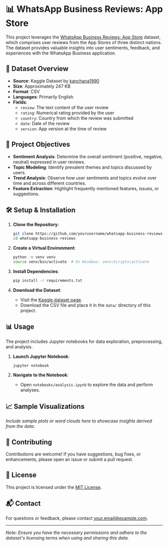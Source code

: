 
# 📊 WhatsApp Business Reviews: App Store

This project leverages the [WhatsApp Business Reviews: App Store](https://www.kaggle.com/datasets/kanchana1990/whatsapp-business-reviews-app-store) dataset, which comprises user reviews from the App Stores of three distinct nations. The dataset provides valuable insights into user sentiments, feedback, and experiences with the WhatsApp Business application.

## 📁 Dataset Overview

- **Source**: Kaggle Dataset by [kanchana1990](https://www.kaggle.com/kanchana1990)
- **Size**: Approximately 247 KB
- **Format**: CSV
- **Languages**: Primarily English
- **Fields**:
  - `review`: The text content of the user review
  - `rating`: Numerical rating provided by the user
  - `country`: Country from which the review was submitted
  - `date`: Date of the review
  - `version`: App version at the time of review

## 🎯 Project Objectives

- **Sentiment Analysis**: Determine the overall sentiment (positive, negative, neutral) expressed in user reviews.
- **Topic Modeling**: Identify prevalent themes and topics discussed by users.
- **Trend Analysis**: Observe how user sentiments and topics evolve over time and across different countries.
- **Feature Extraction**: Highlight frequently mentioned features, issues, or suggestions.

## 🛠️ Setup & Installation

1. **Clone the Repository**:
   ```bash
   git clone https://github.com/yourusername/whatsapp-business-reviews.git
   cd whatsapp-business-reviews
   ```

2. **Create a Virtual Environment**:
   ```bash
   python -m venv venv
   source venv/bin/activate  # On Windows: venv\Scripts\activate
   ```

3. **Install Dependencies**:
   ```bash
   pip install -r requirements.txt
   ```

4. **Download the Dataset**:
   - Visit the [Kaggle dataset page](https://www.kaggle.com/datasets/kanchana1990/whatsapp-business-reviews-app-store).
   - Download the CSV file and place it in the `data/` directory of this project.

## 📊 Usage

The project includes Jupyter notebooks for data exploration, preprocessing, and analysis.

1. **Launch Jupyter Notebook**:
   ```bash
   jupyter notebook
   ```

2. **Navigate to the Notebook**:
   - Open `notebooks/analysis.ipynb` to explore the data and perform analyses.

## 📈 Sample Visualizations

*Include sample plots or word clouds here to showcase insights derived from the data.*

## 🤝 Contributing

Contributions are welcome! If you have suggestions, bug fixes, or enhancements, please open an issue or submit a pull request.

## 📄 License

This project is licensed under the [MIT License](LICENSE).

## 📬 Contact

For questions or feedback, please contact [your.email@example.com](mailto:your.email@example.com).

---

*Note: Ensure you have the necessary permissions and adhere to the dataset's licensing terms when using and sharing this data.*
